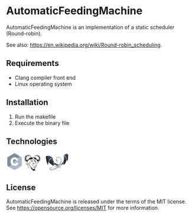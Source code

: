 AutomaticFeedingMachine
=====================================
AutomaticFeedingMachine is an implementation of a static scheduler (Round-robin).

See also: https://en.wikipedia.org/wiki/Round-robin_scheduling.

Requirements
--------------------

- Clang compiler front end
- Linux operating system

Installation
--------------------

1. Run the makefile
2. Execute the binary file

Technologies
----------------------

![c](assets/icons/c.png)
![gnu](assets/icons/gnu.png)
![clang](assets/icons/clang.png)

License
-------
AutomaticFeedingMachine is released under the terms of the MIT license. See https://opensource.org/licenses/MIT for more information.